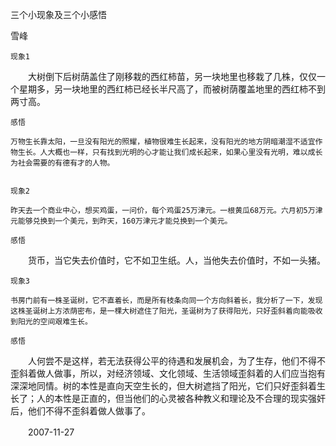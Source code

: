 三个小现象及三个小感悟

雪峰


    现象1

　　大树倒下后树荫盖住了刚移栽的西红柿苗，另一块地里也移栽了几株，仅仅一个星期多，另一块地里的西红柿已经长半尺高了，而被树荫覆盖地里的西红柿不到两寸高。

    感悟

    万物生长靠太阳，一旦没有阳光的照耀，植物很难生长起来，没有阳光的地方阴暗潮湿不适宜作物生长。人大概也一样，只有找到光明的心才能让我们成长起来，如果心里没有光明，难以成长为社会需要的有德有才的人物。


    现象2

    昨天去一个商业中心，想买鸡蛋，一问价，每个鸡蛋25万津元。一根黄瓜68万元。六月初5万津元能够兑换到一个美元，到昨天，160万津元才能兑换到一个美元。

    感悟

　　货币，当它失去价值时，它不如卫生纸。人，当他失去价值时，不如一头猪。


    现象3

    书房门前有一株圣诞树，它不直着长，而是所有枝条向同一个方向斜着长，我分析了一下，发现这株圣诞树上方浓荫密布，是一棵大树遮住了阳光，圣诞树为了获得阳光，只好歪斜着向能吸收到阳光的空间艰难生长。

    感悟

　　人何尝不是这样，若无法获得公平的待遇和发展机会，为了生存，他们不得不歪斜着做人做事，所以，对经济领域、文化领域、生活领域歪斜着的人们应当抱有深深地同情。树的本性是直向天空生长的，但大树遮挡了阳光，它们只好歪斜着生长了；人的本性是正直的，但当他们的心灵被各种教义和理论及不合理的现实强奸后，他们不得不歪斜着做人做事了。

　　2007-11-27



